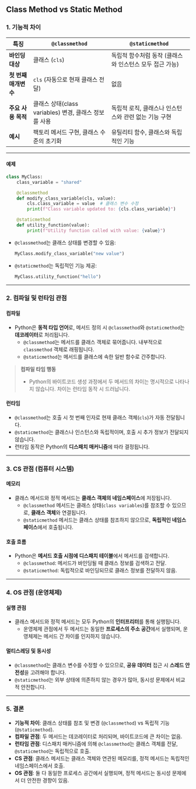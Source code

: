 ## Class Method vs Static Method



### **1. 기능적 차이**

| 특징                 | `@classmethod`                                        | `@staticmethod`                                         |
| -------------------- | ----------------------------------------------------- | ------------------------------------------------------- |
| **바인딩 대상**      | 클래스 (`cls`)                                        | 독립적 함수처럼 동작 (클래스와 인스턴스 모두 접근 가능) |
| **첫 번째 매개변수** | `cls` (자동으로 현재 클래스 전달)                     | 없음                                                    |
| **주요 사용 목적**   | 클래스 상태(class variables) 변경, 클래스 정보를 사용 | 독립적 로직, 클래스나 인스턴스와 관련 없는 기능 구현    |
| **예시**             | 팩토리 메서드 구현, 클래스 수준의 초기화              | 유틸리티 함수, 클래스와 독립적인 기능                   |

---

#### **예제**

```python
class MyClass:
    class_variable = "shared"

    @classmethod
    def modify_class_variable(cls, value):
        cls.class_variable = value  # 클래스 변수 수정
        print(f"Class variable updated to: {cls.class_variable}")

    @staticmethod
    def utility_function(value):
        print(f"Utility function called with value: {value}")
```

- `@classmethod`는 클래스 상태를 변경할 수 있음:
    ```python
    MyClass.modify_class_variable("new value")
    ```

- `@staticmethod`는 독립적인 기능 제공:
    ```python
    MyClass.utility_function("hello")
    ```

---

### **2. 컴파일 및 런타임 관점**

#### **컴파일**
- Python은 **동적 타입 언어**로, 메서드 정의 시 `@classmethod`와 `@staticmethod`는 **데코레이터**로 처리됩니다.
  - `@classmethod`는 메서드를 클래스 객체로 묶어줍니다. 내부적으로 `classmethod` 객체로 래핑됩니다.
  - `@staticmethod`는 메서드를 클래스에 속한 일반 함수로 간주합니다.

> **컴파일 타임 행동**
> - Python의 바이트코드 생성 과정에서 두 메서드의 차이는 명시적으로 나타나지 않습니다. 차이는 런타임 동작 시 드러납니다.

#### **런타임**
- `@classmethod`는 호출 시 첫 번째 인자로 현재 클래스 객체(`cls`)가 자동 전달됩니다.
- `@staticmethod`는 클래스나 인스턴스와 독립적이며, 호출 시 추가 정보가 전달되지 않습니다.
- 런타임 동작은 Python의 **디스패치 매커니즘**에 따라 결정됩니다.

---

### **3. CS 관점 (컴퓨터 시스템)**

#### **메모리**
- 클래스 메서드와 정적 메서드는 **클래스 객체의 네임스페이스**에 저장됩니다.
  - `@classmethod` 메서드는 클래스 상태(`class variables`)를 참조할 수 있으므로, **클래스 객체**와 연결됩니다.
  - `@staticmethod` 메서드는 클래스 상태를 참조하지 않으므로, **독립적인 네임스페이스**에서 호출됩니다.

#### **호출 흐름**
- Python은 **메서드 호출 시점에 디스패치 테이블**에서 메서드를 검색합니다.
  - `@classmethod`: 메서드가 바인딩될 때 클래스 정보를 검색하고 전달.
  - `@staticmethod`: 독립적으로 바인딩되므로 클래스 정보를 전달하지 않음.

---

### **4. OS 관점 (운영체제)**

#### **실행 관점**
- 클래스 메서드와 정적 메서드는 모두 Python의 **인터프리터**를 통해 실행됩니다.
  - 운영체제 관점에서 두 메서드는 동일한 **프로세스의 주소 공간**에서 실행되며, 운영체제는 메서드 간 차이를 인지하지 않습니다.

#### **멀티스레딩 및 동시성**
- `@classmethod`는 클래스 변수를 수정할 수 있으므로, **공유 데이터** 접근 시 **스레드 안전성**을 고려해야 합니다.
- `@staticmethod`는 외부 상태에 의존하지 않는 경우가 많아, 동시성 문제에서 비교적 안전합니다.

---

### **5. 결론**

- **기능적 차이**: 클래스 상태를 참조 및 변경 (`@classmethod`) vs 독립적 기능 (`@staticmethod`).
- **컴파일 관점**: 두 메서드는 데코레이터로 처리되며, 바이트코드에 큰 차이는 없음.
- **런타임 관점**: 디스패치 매커니즘에 의해 `@classmethod`는 클래스 객체를 전달, `@staticmethod`는 독립적으로 호출.
- **CS 관점**: 클래스 메서드는 클래스 객체와 연관된 메모리를, 정적 메서드는 독립적인 네임스페이스에서 호출.
- **OS 관점**: 둘 다 동일한 프로세스 공간에서 실행되며, 정적 메서드는 동시성 문제에서 더 안전한 경향이 있음.